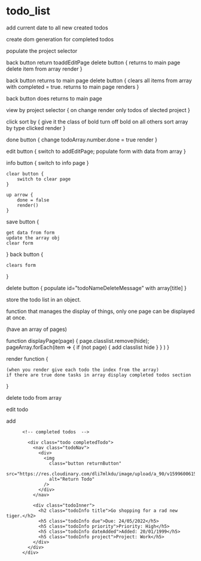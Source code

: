 # todo_list

add current date to all new created todos

create dom generation for completed todos




<!-- when add page load -->
populate the project selector


<!-- delete page -->

back button return toaddEditPage 
delete button {
    returns to main page
    delete item from array
    render
}

<!-- clear completed  -->
back button returns to main page
delete button {
    clears all items from array with completed = true.
    returns to main page
    renders
}

<!-- info page -->
back button does returns to main page

<!-- to do top nav  -->
view by project selector {
    on change render only todos of slected project
}

click sort by {
    give it the class of bold
    turn off bold on all others
    sort array by type clicked
    render
}


<!-- to do  -->
done button {
    change todoArray.number.done = true
    render
}

edit button {
    switch to addEditPage;
    populate form with data from array
}

info button {
    switch to info page
}

<!-- completed page  -->
    clear button {
        switch to clear page
    }

    up arrow {
        done = false
        render()
    }

<!-- addeditpage  -->
save button {
    
    get data from form
    update the array obj
    clear form
}
back button {
    
    clears form
}

delete button {
  populate id="todoNameDeleteMessage" with array[title]
}


<!-- get date from form and format it module -->


<!-- array manipulation  module-->
store the todo list in an  object.



<!-- dom manipulation -->
function that manages the display of things, only one page can be displayed at once. 

(have an array of pages)

function displayPage(page) {
    page.classlist.remove(hide); 
    pageArray.forEach(item => {
        if (not page) {
            add classlist hide 
        }
    }  )
}


render function {
    
    (when you render give each todo the index from the array)
    if there are true done tasks in array display completed todos section
}

<!-- on the object  -->

delete todo from array

edit todo


<!--  -->
add





          <!-- completed todos  -->
        
            <div class="todo completedTodo">
              <nav class="todoNav">
                <div>
                  <img
                    class="button returnButton"
                    src="https://res.cloudinary.com/dli7mlkdu/image/upload/a_90/v1599600615/Icons/return_hitifz.png"
                    alt="Return Todo"
                  />
                </div>
              </nav>

              <div class="todoInner">
                <h2 class="todoInfo title">Go shopping for a rad new tiger.</h2>
                <h5 class="todoInfo due">Due: 24/05/2022</h5>
                <h5 class="todoInfo priority">Priority: High</h5>
                <h5 class="todoInfo dateAdded">Added: 20/01/1999</h5>
                <h5 class="todoInfo project">Project: Work</h5>
              </div>
            </div>
          </div>